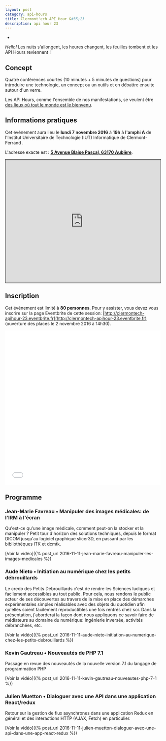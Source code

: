 ```yaml
---
layout: post
category: api-hours
title: Clermont'ech API Hour &#35;23
description: api hour 23
---
```

-

_Hello!_ Les nuits s'allongent, les heures changent, les feuilles tombent et les
API Hours reviennent !

## Concept

Quatre conférences courtes (10 minutes + 5 minutes de questions) pour
introduire une technologie, un concept ou un outils et en débattre ensuite
autour d'un verre.

Les API Hours, comme l'ensemble de nos manifestations, se veulent être [des
lieux où tout le monde est le bienvenu](/code-of-conduct.html).


## Informations pratiques

Cet événement aura lieu le **lundi 7 novembre 2016** à **19h** à **l'amphi A** de
l'Institut Universitaire de Technologie (IUT) Informatique de Clermont-Ferrand .

L'adresse exacte est : [**5 Avenue Blaise Pascal, 63170 Aubière**](https://www.openstreetmap.org/?mlat=45.76242&mlon=3.10831#map=19/45.76242/3.10831).

<iframe width="100%" height="400" frameborder="0" scrolling="no" marginheight="0" marginwidth="0" src="https://www.openstreetmap.org/export/embed.html?bbox=3.106075823307038%2C45.76155217892402%2C3.1105336546897893%2C45.76327929974231&amp;layer=mapnik&amp;marker=45.76241574601649%2C3.108304738998413" style="border: 1px solid black"></iframe>

## Inscription

Cet événement est limité à **80 personnes**.  Pour y assister, vous devez vous
inscrire sur la page Eventbrite de cette session: [http://clermontech-apihour-23.eventbrite.fr](http://clermontech-apihour-23.eventbrite.fr)
(ouverture des places le 2 novembre 2016 à 14h30).

<iframe  src="//eventbrite.fr/tickets-external?eid=29033218137&ref=etckt" frameborder="0" height="500" width="100%" vspace="0" hspace="0" marginheight="5" marginwidth="5" scrolling="auto" allowtransparency="true"></iframe>

## Programme

### Jean-Marie Favreau • Manipuler des images médicales: de l'IRM à l'écran

Qu'est-ce qu'une image médicale, comment peut-on la stocker et la manipuler ?
Petit tour d'horizon des solutions techniques, depuis le format DICOM jusqu'au logiciel graphique slicer3D, en passant par les bibliothèques ITK et dcmtk.

[Voir la vidéo]({% post_url 2016-11-11-jean-marie-favreau-manipuler-les-images-medicales %})

### Aude Nieto • Initiation au numérique chez les petits débrouillards

Le credo des Petits Débrouillards c'est de rendre les Sciences ludiques et facilement accessibles au tout public. Pour cela, nous rendons le public acteur de ses découvertes au travers de la mise en place des démarches expérimentales simples réalisables avec des objets du quotidien afin qu'elles soient facilement reproductibles une fois rentrés chez soi. Dans la présentation, j'aborderai la façon dont nous appliquons ce savoir faire de médiateurs au domaine du numérique: Ingénierie inversée, activités débranchées, etc.

[Voir la vidéo]({% post_url 2016-11-11-aude-nieto-initiation-au-numerique-chez-les-petits-debrouillards %})

### Kevin Gautreau • Nouveautés de PHP 7.1

Passage en revue des nouveautés de la nouvelle version 7.1 du langage de programmation PHP

[Voir la vidéo]({% post_url 2016-11-11-kevin-gautreau-nouveautes-php-7-1 %})

### Julien Muetton • Dialoguer avec une API dans une application React/redux

Retour sur la gestion de flux asynchrones dans une application Redux en général
et des interactions HTTP (AJAX, Fetch) en particulier.

[Voir la vidéo]({% post_url 2016-11-11-julien-muetton-dialoguer-avec-une-api-dans-une-app-react-redux %})
